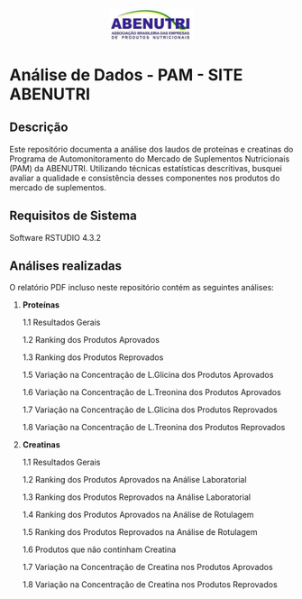 <p align="center">
  <img src="LOGO.jpg" alt="GHOST PROJECT BARBIE" width="150">
</p>
<h1 align="center"><strong></strong></h1>

# Análise de Dados - PAM - SITE ABENUTRI

## Descrição

Este repositório documenta a análise dos laudos de proteínas e creatinas do Programa de Automonitoramento do Mercado de Suplementos Nutricionais (PAM) da ABENUTRI. Utilizando técnicas estatísticas descritivas, busquei avaliar a qualidade e consistência desses componentes nos produtos do mercado de suplementos.

## Requisitos de Sistema

Software RSTUDIO 4.3.2

## Análises realizadas

O relatório PDF incluso neste repositório contém as seguintes análises:

1. **Proteínas**

   1.1 Resultados Gerais

   1.2 Ranking dos Produtos Aprovados

   1.3 Ranking dos Produtos Reprovados  

   1.5 Variação na Concentração de L.Glicina dos Produtos Aprovados

   1.6 Variação na Concentração de L.Treonina dos Produtos Aprovados

   1.7 Variação na Concentração de L.Glicina dos Produtos Reprovados

   1.8 Variação na Concentração de L.Treonina dos Produtos Reprovados 
  

3. **Creatinas**

   1.1 Resultados Gerais  

   1.2 Ranking dos Produtos Aprovados na Análise Laboratorial

   1.3 Ranking dos Produtos Reprovados na Análise Laboratorial

   1.4 Ranking dos Produtos Aprovados na Análise de Rotulagem 

   1.5 Ranking dos Produtos Reprovados na Análise de Rotulagem

   1.6 Produtos que não continham Creatina

   1.7 Variação na Concentração de Creatina nos Produtos Aprovados
   
   1.8 Variação na Concentração de Creatina nos Produtos Reprovados
